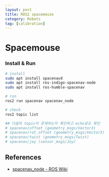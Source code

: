 ```yaml
---
layout: post
title: ROS2 spacemouse
category: Robots
tag: [calibration]
---
```



# Spacemouse

### Install & Run
```sh
# install 
sudo apt install spacenavd
sudo apt install ros-indigo-spacenav-node
sudo apt install ros-humble-spacenav

# run
ros2 run spacenav spacenav_node

# check
ros2 topic list 

## 다음의 topic이 존재하는지 확인하고 echo로도 확인
# spacenav/offset (geometry_msgs/Vector3)
# spacenav/rot_offset (geometry_msgs/Vector3)
# spacenav/twist (geometry_msgs/Twist)
# spacenav/joy (sensor_msgs/Joy)
```


## References
- [spacenav_node - ROS Wiki](https://wiki.ros.org/spacenav_node)
